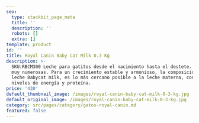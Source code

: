 ```yaml
---
seo:
  type: stackbit_page_meta
  title: ''
  description: ''
  robots: []
  extra: []
template: product
id: ''
title: Royal Canin Baby Cat Milk 0.3 Kg
description: >-
  SKU:RBCM300 Leche para gatitos desde el nacimiento hasta el destete. Camadas
  muy numerosas. Para un crecimiento estable y armonioso, la composición de la
  leche Babycat milk, es lo más cercano posible a la leche materna, con altos
  niveles de energía y proteína.
price: '430'
default_thumbnail_image: /images/royal-canin-baby-cat-milk-0-3-kg.jpg
default_original_image: /images/royal-canin-baby-cat-milk-0-3-kg.jpg
category: src/pages/category/gatos-royal-canin.md
featured: false
---
```

